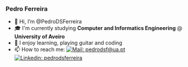 ### Pedro Ferreira

- 👋 Hi, I’m @PedroDSFerreira
- 🎓 I'm currently studying **Computer and Informatics Engineering** @ **University of Aveiro**
- 🎨 I enjoy learning, playing guitar and coding 
- 📫 How to reach me: 
[![Mail: pedrodsf@ua.pt](https://img.shields.io/badge/-pedrodsf@ua.pt-black)](mailto:pedrodsf@ua.pt)
[![Linkedin: pedrodsferreira](https://img.shields.io/badge/-linkedin-black?logo=Linkedin&logoColor=white&link=https://www.linkedin.com/in/@pedrodsferreira)](https://www.linkedin.com/in/pedrodsferreira)

